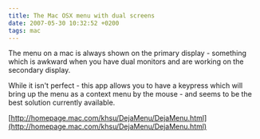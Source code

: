 ```yaml
---
title: The Mac OSX menu with dual screens
date: 2007-05-30 10:32:52 +0200
tags: mac
---
```


The menu on a mac is always shown on the primary display - something which is awkward when you have dual monitors and are working on the secondary display.

While it isn't perfect - this app allows you to have a keypress which will bring up the menu as a context menu by the mouse - and seems to be the best solution currently available.

[http://homepage.mac.com/khsu/DejaMenu/DejaMenu.html](http://homepage.mac.com/khsu/DejaMenu/DejaMenu.html)
